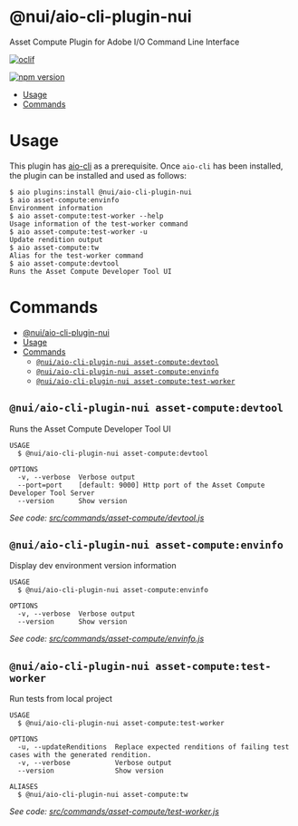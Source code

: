 @nui/aio-cli-plugin-nui
=======================

Asset Compute Plugin for Adobe I/O Command Line Interface

[![oclif](https://img.shields.io/badge/cli-oclif-brightgreen.svg)](https://oclif.io)
<!--- when a new release happens, the VERSION and URL in the badge have to be manually updated because it's a private registry --->
[![npm version](https://img.shields.io/badge/%40nui%2Faio--cli--plugin--nui-1.0.5-blue.svg)](https://artifactory.corp.adobe.com/artifactory/npm-nui-release/@nui/aio-cli-plugin-nui/-/@nui/aio-cli-plugin-nui-1.0.5.tgz)

<!-- toc -->
* [Usage](#usage)
* [Commands](#commands)
<!-- tocstop -->

# Usage

This plugin has [aio-cli](https://github.com/adobe/aio-cli) as a prerequisite. Once `aio-cli` has been installed, the plugin can be installed and used as follows:

```sh-session
$ aio plugins:install @nui/aio-cli-plugin-nui
$ aio asset-compute:envinfo
Environment information
$ aio asset-compute:test-worker --help
Usage information of the test-worker command
$ aio asset-compute:test-worker -u
Update rendition output
$ aio asset-compute:tw
Alias for the test-worker command
$ aio asset-compute:devtool
Runs the Asset Compute Developer Tool UI
```

# Commands
<!-- commands -->
- [@nui/aio-cli-plugin-nui](#nuiaio-cli-plugin-nui)
- [Usage](#usage)
- [Commands](#commands)
  - [`@nui/aio-cli-plugin-nui asset-compute:devtool`](#nuiaio-cli-plugin-nui-asset-computedevtool)
  - [`@nui/aio-cli-plugin-nui asset-compute:envinfo`](#nuiaio-cli-plugin-nui-asset-computeenvinfo)
  - [`@nui/aio-cli-plugin-nui asset-compute:test-worker`](#nuiaio-cli-plugin-nui-asset-computetest-worker)

## `@nui/aio-cli-plugin-nui asset-compute:devtool`

Runs the Asset Compute Developer Tool UI

```
USAGE
  $ @nui/aio-cli-plugin-nui asset-compute:devtool

OPTIONS
  -v, --verbose  Verbose output
  --port=port    [default: 9000] Http port of the Asset Compute Developer Tool Server
  --version      Show version
```

_See code: [src/commands/asset-compute/devtool.js](https://git.corp.adobe.com/nui/aio-cli-plugin-nui/blob/1.0.5/src/commands/asset-compute/devtool.js)_

## `@nui/aio-cli-plugin-nui asset-compute:envinfo`

Display dev environment version information

```
USAGE
  $ @nui/aio-cli-plugin-nui asset-compute:envinfo

OPTIONS
  -v, --verbose  Verbose output
  --version      Show version
```

_See code: [src/commands/asset-compute/envinfo.js](https://git.corp.adobe.com/nui/aio-cli-plugin-nui/blob/1.0.5/src/commands/asset-compute/envinfo.js)_

## `@nui/aio-cli-plugin-nui asset-compute:test-worker`

Run tests from local project

```
USAGE
  $ @nui/aio-cli-plugin-nui asset-compute:test-worker

OPTIONS
  -u, --updateRenditions  Replace expected renditions of failing test cases with the generated rendition.
  -v, --verbose           Verbose output
  --version               Show version

ALIASES
  $ @nui/aio-cli-plugin-nui asset-compute:tw
```

_See code: [src/commands/asset-compute/test-worker.js](https://git.corp.adobe.com/nui/aio-cli-plugin-nui/blob/1.0.5/src/commands/asset-compute/test-worker.js)_
<!-- commandsstop -->
